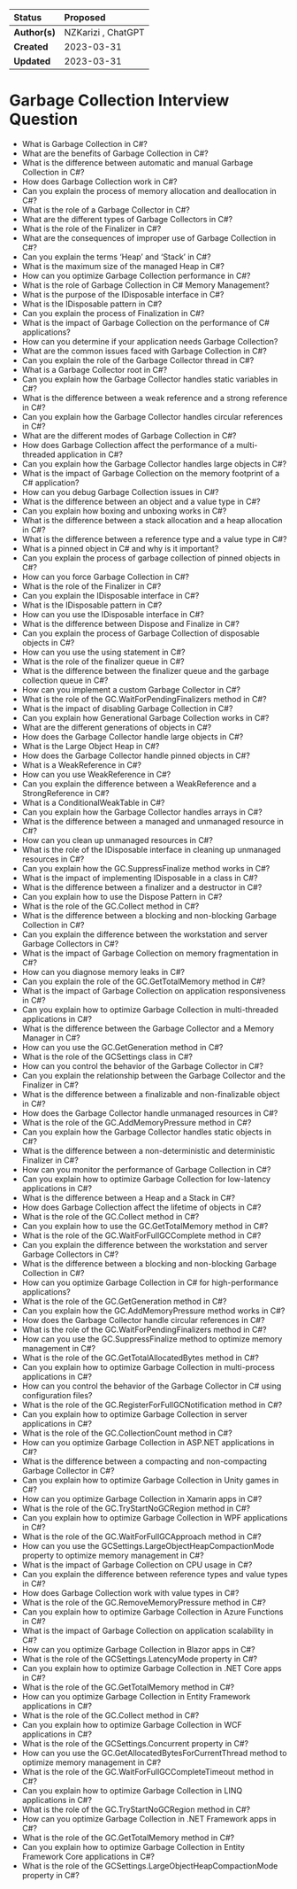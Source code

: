 | Status              | Proposed                                  |
| :------------------ | :---------------------------------------- |
| **Author(s)**       | NZKarizi , ChatGPT                        | 
| **Created**         | 2023-03-31                                |
| **Updated**         | 2023-03-31                                |

# Garbage Collection Interview Question
- What is Garbage Collection in C#?
- What are the benefits of Garbage Collection in C#?
- What is the difference between automatic and manual Garbage Collection in C#?
- How does Garbage Collection work in C#?
- Can you explain the process of memory allocation and deallocation in C#?
- What is the role of a Garbage Collector in C#?
- What are the different types of Garbage Collectors in C#?
- What is the role of the Finalizer in C#?
- What are the consequences of improper use of Garbage Collection in C#?
- Can you explain the terms ‘Heap’ and ‘Stack’ in C#?
- What is the maximum size of the managed Heap in C#?
- How can you optimize Garbage Collection performance in C#?
- What is the role of Garbage Collection in C# Memory Management?
- What is the purpose of the IDisposable interface in C#?
- What is the IDisposable pattern in C#?
- Can you explain the process of Finalization in C#?
- What is the impact of Garbage Collection on the performance of C# applications?
- How can you determine if your application needs Garbage Collection?
- What are the common issues faced with Garbage Collection in C#?
- Can you explain the role of the Garbage Collector thread in C#?
- What is a Garbage Collector root in C#?
- Can you explain how the Garbage Collector handles static variables in C#?
- What is the difference between a weak reference and a strong reference in C#?
- Can you explain how the Garbage Collector handles circular references in C#?
- What are the different modes of Garbage Collection in C#?
- How does Garbage Collection affect the performance of a multi-threaded application in C#?
- Can you explain how the Garbage Collector handles large objects in C#?
- What is the impact of Garbage Collection on the memory footprint of a C# application?
- How can you debug Garbage Collection issues in C#?
- What is the difference between an object and a value type in C#?
- Can you explain how boxing and unboxing works in C#?
- What is the difference between a stack allocation and a heap allocation in C#?
- What is the difference between a reference type and a value type in C#?
- What is a pinned object in C# and why is it important?
- Can you explain the process of garbage collection of pinned objects in C#?
- How can you force Garbage Collection in C#?
- What is the role of the Finalizer in C#?
- Can you explain the IDisposable interface in C#?
- What is the IDisposable pattern in C#?
- How can you use the IDisposable interface in C#?
- What is the difference between Dispose and Finalize in C#?
- Can you explain the process of Garbage Collection of disposable objects in C#?
- How can you use the using statement in C#?
- What is the role of the finalizer queue in C#?
- What is the difference between the finalizer queue and the garbage collection queue in C#?
- How can you implement a custom Garbage Collector in C#?
- What is the role of the GC.WaitForPendingFinalizers method in C#?
- What is the impact of disabling Garbage Collection in C#?
- Can you explain how Generational Garbage Collection works in C#?
- What are the different generations of objects in C#?
- How does the Garbage Collector handle large objects in C#?
- What is the Large Object Heap in C#?
- How does the Garbage Collector handle pinned objects in C#?
- What is a WeakReference in C#?
- How can you use WeakReference in C#?
- Can you explain the difference between a WeakReference and a StrongReference in C#?
- What is a ConditionalWeakTable in C#?
- Can you explain how the Garbage Collector handles arrays in C#?
- What is the difference between a managed and unmanaged resource in C#?
- How can you clean up unmanaged resources in C#?
- What is the role of the IDisposable interface in cleaning up unmanaged resources in C#?
- Can you explain how the GC.SuppressFinalize method works in C#?
- What is the impact of implementing IDisposable in a class in C#?
- What is the difference between a finalizer and a destructor in C#?
- Can you explain how to use the Dispose Pattern in C#?
- What is the role of the GC.Collect method in C#?
- What is the difference between a blocking and non-blocking Garbage Collection in C#?
- Can you explain the difference between the workstation and server Garbage Collectors in C#?
- What is the impact of Garbage Collection on memory fragmentation in C#?
- How can you diagnose memory leaks in C#?
- Can you explain the role of the GC.GetTotalMemory method in C#?
- What is the impact of Garbage Collection on application responsiveness in C#?
- Can you explain how to optimize Garbage Collection in multi-threaded applications in C#?
- What is the difference between the Garbage Collector and a Memory Manager in C#?
- How can you use the GC.GetGeneration method in C#?
- What is the role of the GCSettings class in C#?
- How can you control the behavior of the Garbage Collector in C#?
- Can you explain the relationship between the Garbage Collector and the Finalizer in C#?
- What is the difference between a finalizable and non-finalizable object in C#?
- How does the Garbage Collector handle unmanaged resources in C#?
- What is the role of the GC.AddMemoryPressure method in C#?
- Can you explain how the Garbage Collector handles static objects in C#?
- What is the difference between a non-deterministic and deterministic Finalizer in C#?
- How can you monitor the performance of Garbage Collection in C#?
- Can you explain how to optimize Garbage Collection for low-latency applications in C#?
- What is the difference between a Heap and a Stack in C#?
- How does Garbage Collection affect the lifetime of objects in C#?
- What is the role of the GC.Collect method in C#?
- Can you explain how to use the GC.GetTotalMemory method in C#?
- What is the role of the GC.WaitForFullGCComplete method in C#?
- Can you explain the difference between the workstation and server Garbage Collectors in C#?
- What is the difference between a blocking and non-blocking Garbage Collection in C#?
- How can you optimize Garbage Collection in C# for high-performance applications?
- What is the role of the GC.GetGeneration method in C#?
- Can you explain how the GC.AddMemoryPressure method works in C#?
- How does the Garbage Collector handle circular references in C#?
- What is the role of the GC.WaitForPendingFinalizers method in C#?
- How can you use the GC.SuppressFinalize method to optimize memory management in C#?
- What is the role of the GC.GetTotalAllocatedBytes method in C#?
- Can you explain how to optimize Garbage Collection in multi-process applications in C#?
- How can you control the behavior of the Garbage Collector in C# using configuration files?
- What is the role of the GC.RegisterForFullGCNotification method in C#?
- Can you explain how to optimize Garbage Collection in server applications in C#?
- What is the role of the GC.CollectionCount method in C#?
- How can you optimize Garbage Collection in ASP.NET applications in C#?
- What is the difference between a compacting and non-compacting Garbage Collector in C#?
- Can you explain how to optimize Garbage Collection in Unity games in C#?
- How can you optimize Garbage Collection in Xamarin apps in C#?
- What is the role of the GC.TryStartNoGCRegion method in C#?
- Can you explain how to optimize Garbage Collection in WPF applications in C#?
- What is the role of the GC.WaitForFullGCApproach method in C#?
- How can you use the GCSettings.LargeObjectHeapCompactionMode property to optimize memory management in C#?
- What is the impact of Garbage Collection on CPU usage in C#?
- Can you explain the difference between reference types and value types in C#?
- How does Garbage Collection work with value types in C#?
- What is the role of the GC.RemoveMemoryPressure method in C#?
- Can you explain how to optimize Garbage Collection in Azure Functions in C#?
- What is the impact of Garbage Collection on application scalability in C#?
- How can you optimize Garbage Collection in Blazor apps in C#?
- What is the role of the GCSettings.LatencyMode property in C#?
- Can you explain how to optimize Garbage Collection in .NET Core apps in C#?
- What is the role of the GC.GetTotalMemory method in C#?
- How can you optimize Garbage Collection in Entity Framework applications in C#?
- What is the role of the GC.Collect method in C#?
- Can you explain how to optimize Garbage Collection in WCF applications in C#?
- What is the role of the GCSettings.Concurrent property in C#?
- How can you use the GC.GetAllocatedBytesForCurrentThread method to optimize memory management in C#?
- What is the role of the GC.WaitForFullGCCompleteTimeout method in C#?
- Can you explain how to optimize Garbage Collection in LINQ applications in C#?
- What is the role of the GC.TryStartNoGCRegion method in C#?
- How can you optimize Garbage Collection in .NET Framework apps in C#?
- What is the role of the GC.GetTotalMemory method in C#?
- Can you explain how to optimize Garbage Collection in Entity Framework Core applications in C#?
- What is the role of the GCSettings.LargeObjectHeapCompactionMode property in C#?